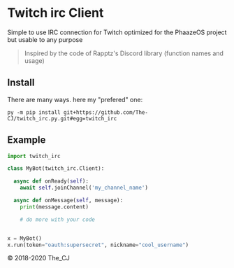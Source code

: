 # Twitch irc Client

Simple to use IRC connection for Twitch optimized for the PhaazeOS project
but usable to any purpose


> Inspired by the code of Rapptz's Discord library (function names and usage)

## Install

There are many ways. here my "prefered" one:
```
py -m pip install git+https://github.com/The-CJ/twitch_irc.py.git#egg=twitch_irc
```

## Example

```py
import twitch_irc

class MyBot(twitch_irc.Client):

  async def onReady(self):
    await self.joinChannel('my_channel_name')

  async def onMessage(self, message):
    print(message.content)

    # do more with your code


x = MyBot()
x.run(token="oauth:supersecret", nickname="cool_username")
```
:copyright: 2018-2020 The_CJ
